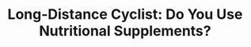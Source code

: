 ---
layout: community
category: community
title: "Long-Distance Cyclist: Do You Use Nutritional Supplements?"
description: "How all long cycling people help their bodies with vitamins and minerals? Eat lots of bananas. Eat dates too. I find beer the most beautiful panacea. we eat bananas, drink beer and wine. "
isTopLevel: false
isSingleLevel: false
isArticle: false
datePublished: 2022-06-20 14:21:00 +0300
dateModified: 2022-06-20 14:21:00 +0300
published: false
---